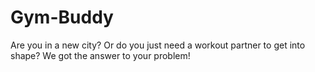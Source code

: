 # Gym-Buddy
Are you in a new city? Or do you just need a workout partner to get into shape? We got the answer to your problem!
